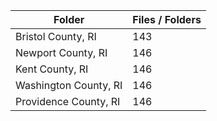 | Folder                |   Files / Folders |
|-----------------------|-------------------|
| Bristol County, RI    |               143 |
| Newport County, RI    |               146 |
| Kent County, RI       |               146 |
| Washington County, RI |               146 |
| Providence County, RI |               146 |